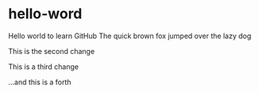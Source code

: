 # hello-word
Hello world to learn GitHub
The quick brown fox jumped over the lazy dog

This is the second change

This is a third change

...and this is a forth
